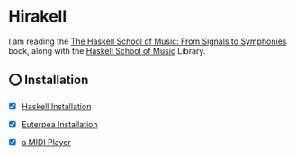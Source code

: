 # Hirakell

I am reading the [The Haskell School of Music: From Signals to Symphonies](https://www.semanticscholar.org/paper/The-Haskell-School-of-Music%3A-From-Signals-to-Hudak-Quick/a94ae33af9bef98ac2cfb0a29c0e2b3f514f1a4c) book, along with the [Haskell School of Music](https://github.com/Euterpea/HSoM) Library.

## :o: Installation

- [x] [Haskell Installation](docs/README.md#a-ghcup)

- [x] [Euterpea Installation](docs/README.md#b-euterpea-module-library)

- [x] [a MIDI Player](docs/README.md#ab-midi-player)
